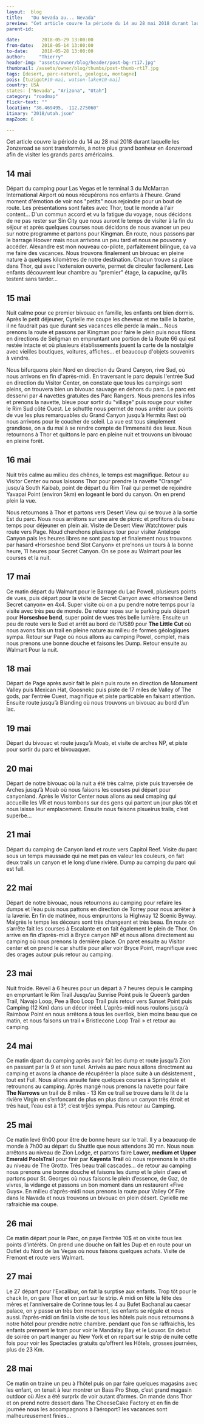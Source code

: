 ```yaml
---
layout:  blog
title:   "Du Nevada au... Nevada"
preview: "Cet article couvre la période du 14 au 28 mai 2018 durant laquelle les 2onzeroad se sont transformés, à notre plus grand bonheur en 4onzeroad afin de..."
parent-id: 

date:        2018-05-29 13:00:00
from-date:   2018-05-14 13:00:00
to-date:     2018-05-28 13:00:00
author:     "Thierry"
header-img: "assets/owner/blog/header/post-bg-rt17.jpg"
thumbnail: /assets/owner/blog/thumbs/post-thumb-rt17.jpg
tags: [desert, parc-naturel, geologie, montagne]
pois: [tuzigot#10-mai, watson-lake#10-mai]
country: USA
states: ["Nevada", "Arizona", "Utah"]
category: "roadmap"
flickr-text: ""
location: "36.469495, -112.275060"
itinary: "2018/utah.json"
mapZoom: 6

---
```


Cet article couvre la période du 14 au 28 mai 2018 durant laquelle les 2onzeroad se sont transformés, à notre plus grand bonheur en 4onzeroad afin de visiter les grands parcs américains.

## 14 mai

Départ du camping pour Las Vegas et le terminal 3 du McMarran International Airport où nous récupérons nos enfants à l'heure. Grand moment d'émotion de voir nos "petits" nous rejoindre pour un bout de route. Les présentations sont faites avec Thor, tout le monde à l'air content... D'un commun accord et vu la fatigue du voyage, nous décidons de ne pas rester sur Sin City que nous auront le temps de visiter à la fin du séjour et après quelques courses nous décidons de nous avancer un peu sur notre programme et partons pour Kingman. En route, nous passons par le barrage Hoover mais nous arrivons un peu tard et nous ne pouvons y accéder. Alexandre est mon nouveau co-pilote, parfaitement bilingue, ca va me faire des vacances. Nous trouvons finalement un bivouac en pleine nature à quelques kilomètres de notre destination. Chacun trouve sa place dans Thor, qui avec l'extension ouverte, permet de circuler facilement. Les enfants découvrent leur chambre au "premier" étage, la capucine, qu'ils testent sans tarder...

## 15 mai

Nuit calme pour ce premier bivouac en famille, les enfants ont bien dormis. Après le petit déjeuner, Cyrielle me coupe les cheveux et me taille la barbe, il ne faudrait pas que durant ses vacances elle perde la main... Nous prenons la route et passons par Kingman pour faire le plein puis nous filons en directions de Seligman en empruntant une portion de la Route 66 qui est restée intacte et où plusieurs établissements jouent la carte de la nostalgie avec vieilles boutiques, voitures, affiches... et beaucoup d'objets souvenirs à vendre.

Nous bifurquons plein Nord en direction du Grand Canyon, rive Sud, où nous arrivons en fin d'après-midi. En traversant le parc depuis l'entrée Sud en direction du Visitor Center, on constate que tous les campings sont pleins, on trouvera bien un bivouac sauvage en dehors du parc. Le parc est desservi par 4 navettes gratuites des Parc Rangers. Nous prenons les infos et prenons la navette, bleue pour sortir du "village" puis rouge pour visiter le Rim Sud côté Ouest. Le schuttle nous permet de nous arrêter aux points de vue les plus remarquables du Grand Canyon jusqu’à Hermits Rest où nous arrivons pour le coucher de soleil. La vue est tous simplement grandiose, on a du mal à se rendre compte de l'immensité des lieux. Nous retournons à Thor et quittons le parc en pleine nuit et trouvons un bivouac en pleine forêt.

## 16 mai

Nuit très calme au milieu des chênes, le temps est magnifique. Retour au Visitor Center ou nous laissons Thor pour prendre la navette "Orange" jusqu’à South Kaibab, point de départ du Rim Trail qui permet de rejoindre Yavapai Point (environ 5km) en logeant le bord du canyon. On en prend plein la vue.

Nous retournons à Thor et partons vers Desert View qui se trouve à la sortie Est du parc. Nous nous arrêtons sur une aire de picnic et profitons du beau temps pour déjeuner en plein air. Visite de Desert View Watchtower puis route vers Page. Noud cherchons plusieurs tour pour visiter Antelope Canyon pais les heures libres ne sont pas top et finalement nous trouvons par hasard «Horseshoe bend Slot Canyon» et pre’nons un tours à la bonne heure, 11 heures pour Secret Canyon.
On se pose au Walmart pour les courses et la nuit. 


## 17 mai


Ce matin départ du Walmart pour le Barrage du Lac Powell, plusieurs points de vues, puis départ pour la visite de Secret Canyon avec «Horseshoe Bend Secret canyon» en 4x4. Super visite où on a pu pendre notre temps pour la visite avec très peu de monde.
De retour repas sur le parking puis départ pour **Horseshoe bend**, super point de vues très belle lumière. Ensuite un peu de route vers le Sud et arrêt  au bord de l’US89 pour **The Little Cut** où nous avons fais un trail en pleine nature au milieu de formes géologiques sympa. Retour sur Page où nous allons au camping Powel, complet, mais nous prenons une bonne douche et faisons les Dump. Retour ensuite au Walmart Pour la nuit.


## 18 mai


Départ de Page après avoir fait le plein puis route en direction de Monument Valley puis Mexican Hat, Goosnekc puis piste de 17 miles de Valley of The gods, par l’entrée Ouest, magnifique et piste particable en faisant attention.
Ensuite route jusqu’à Blanding où nous trouvons un bivouac au bord d’un lac.


## 19 mai

Départ du bivouac et route jusqu’à Moab, et visite de arches NP, et piste pour sortir du parc et bivouaquer.



## 20 mai


Départ de notre bivouac où la nuit a été très calme, piste puis traversée de Arches jusqu’à Moab où nous faisons les courses pui départ pour canyonland. Après le Visitor Center nous allons au seul cmaping qui accueille les VR et nous tombons sur des gens qui partent un jour plus tôt et nous laisse leur emplacement. Ensuite nous faisons plsueirus trails, c’est superbe…

## 21 mai

Départ du camping de Canyon land et route vers Capitol Reef. Visite du parc sous un temps maussade qui ne met pas en valeur les couleurs, on fait deux trails un canyon et le long d’une rivière. Dump au camping du parc qui est full.

## 22 mai

Départ de notre bivouac, nous retournons au camping pour refaire les dumps et l’eau puis nous pattons en direction de Torrey pour nous arrêter à la laverie. En fin de matinée, nous empruntons la Highway 12 Scenic Byway. Malgrès le temps les décours sont très changeant et très beau. En route on s’arrête fait les courses à Escalante et on fait également le plein de Thor.
On arrive en fin d’après-midi à Bryce canyon NP et nous allons directement au camping où nous prenons la dernière place. On paret ensuite au Visitor center et on prend le car shuttle pour aller voir Bryce Point, magnifique avec des orages autour puis retour au camping.


## 23 mai


Nuit froide. Réveil à 6 heures pour un départ à 7 heures depuis le camping en empruntant le Rim Trail Jusqu’au Sunrise Point puis le Queen’s garden Trail, Navajo Loop, Pee a Boo Loop Trail puis retour vers Sunset Point puis Camping (12 Km) dans un décor irréel.
L’après-midi nous roulons jusqu’à Raimbow Point en nous arrêtons à tous les overllok, bien moins beau que ce matin, et nous faisons un trail « Bristlecone Loop Trail » et retour au camping.


## 24 mai

Ce matin dpart du camping après avoir fait les dump et route jusqu’à Zion en passant par la 9 et son tunel. Arrivés au parc nous allons directment au camping et avons la chance de récupéréer la place suite à un désistement , tout est Full. Nous allons ansuite faire quelques courses à Springdale et retrounons au camping. Après mangé nous prenons la navette pour faire **The Narrows** un trail de 8 miles - 13 Km ce trail se trouve dans le lit de la rivière Virgin en s’enfoncant de plus en plus dans un canyon très étroit et très haut, l’eau est à 13°, c’est tr§ès sympa. Puis retour au Camping.


## 25 mai

Ce matin levé 6h00 pour être de bonne heure sur le trail. Il y a beaucuop de monde à 7h00 au départ du Shuttle que nous attendons 30 mn. Nous nous arrêtons au niveau de Zion Lodge, et partons faire **Lower, medium et Upper Emerald PoolsTrail** pour finir par **Kayenta Trail** où nous reprenons le shuttle au niveau de The Grotto. Très beau trail cascades…
de retour au camping nous prenons une bonne douche et faisons les dump et le plein d’aeu et partons pour St. Georges où nous faisons le plein d’essence, de Gaz, de vivres, la vidange et passons un bon moment dans un restaurent «Five Guys».
En milieu d’après-midi nous prenons la route pour Valley Of Fire dans le Navada et nous trouvons un bivouac en plein désert. Cyrielle me rafraichie ma coupe.

## 26 mai

Ce matin départ pour le Parc, on paye l’entrée 10$ et on visite tous les points d’intérêts. On prend une douche on fait les Dup et en route pour un Outlet du Nord de las Vegas où nous faisons quelques achats. Visite de Fremont et route vers Walmart. 

## 27 mai

Le 27 départ pour l’Excalibur, on fait la surptise aux enfants. Trop tôt pour le chack In, on gare Thor et on part sur le strip. A midi on fête la fête des mères et l’anniversaire de Corinne tous les 4 au Bufet Bachanal au caesar palace, on y passe un très bon moement, les enfants se régale et nous aussi. l’après-midi on fini la visite de tous les hôtels puis nous retournons à notre hôtel pour prendre notre chambre. pendant que l’on se raffraichis, les enfants prennent le tram pour voir le Mandalay Bay et le Louxor. En debut de soirée on part manger au New York et on repart sur le strip de nuite cette fois pour voir les Spectacles gratuits qu’offrent les Hôtels, grosses journées, plus de 23 Km.

## 28 mai

Ce matin on traine un peu à l’hôtel puis on par faire quelques magasins avec les enfant, on tenait à leur montrer un Bass Pro Shop, c’est grand magasin outdoor où Alex a été surprix de voir autant d’armes. On mande dans Thor et on prend notre dessert dans The CheeseCake Factory et en fin de journée nous les accompagnons à l’aéroport? les vacances sont malheureusement finies…



